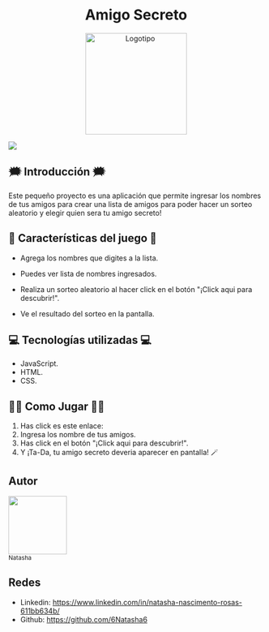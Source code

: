 <h1 align="center"> Amigo Secreto </h1>

<p align="center">
  <img src=https://github.com/user-attachments/assets/ef25bbf5-56b3-4d40-b982-b323cb3d88e3 alt="Logotipo" width="200">
</p>

 <p align="left">
   <img src="https://img.shields.io/badge/STATUS-EN%20DESAROLLO-green">
   </p>
   
## 🗯️ Introducción 🗯️
Este pequeño proyecto es una aplicación que permite ingresar los nombres de tus amigos para crear una lista de amigos para poder hacer un sorteo aleatorio y elegir quien sera tu amigo secreto! 

## 👾 Características del juego 👾

- Agrega los nombres que digites a la lista.

- Puedes ver lista de nombres ingresados.

- Realiza un sorteo aleatorio al hacer click en el botón "¡Click aqui para descubrir!".

- Ve el resultado del sorteo en la pantalla.

 ## 💻 Tecnologías utilizadas 💻
  
- JavaScript.
- HTML.
- CSS.

## 🧑‍💻 Como Jugar 🧑‍💻
1. Has click es este enlace:
2. Ingresa los nombre de tus amigos.
3. Has click en el  botón "¡Click aqui para descubrir!".
4. Y ¡Ta-Da, tu amigo secreto deveria aparecer en pantalla! 🪄

## Autor
<img src="https://avatars.githubusercontent.com/u/201270607?s=400&u=96ced2cb00391aa59a331be61a913faf59305fc6&v=4" width=115><br><sub>Natasha</sub>

## Redes
- Linkedin: https://www.linkedin.com/in/natasha-nascimento-rosas-611bb634b/
- Github: https://github.com/6Natasha6
